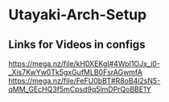# Utayaki-Arch-Setup

## Links for Videos in configs
https://mega.nz/file/kH0XEKgI#4WpI1OJx_i0-_Xis7KwYw0Tk5gxGufMLB0FsrAGwmfA
https://mega.nz/file/FeFU0bBT#R8oB4i2sN5-qMM_GEcHQ3f5mCpsd9q5lmDPrQoBBE1Y
